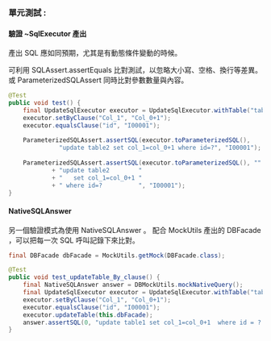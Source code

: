 ### 單元測試 : 


#### 驗證 ~SqlExecutor 產出

產出 SQL 應如同預期，尤其是有動態條件變動的時候。

可利用 SQLAssert.assertEquals 比對測試，以忽略大小寫、空格、換行等差異。
或 ParameterizedSQLAssert 同時比對參數數量與內容。

``` java
@Test
public void test() {
    final UpdateSqlExecutor executor = UpdateSqlExecutor.withTable("table2");
    executor.setByClause("Col_1", "Col_0+1");
    executor.equalsClause("id", "I00001");
    
    ParameterizedSQLAssert.assertSQL(executor.toParameterizedSQL(), 
              "update table2 set col_1=col_0+1 where id=?", "I00001");
              
    ParameterizedSQLAssert.assertSQL(executor.toParameterizedSQL(), "" 
            + "update table2        " 
            + "   set col_1=col_0+1 " 
            + " where id=?          ", "I00001");
}

```


#### NativeSQLAnswer 

另一個驗證模式為使用 NativeSQLAnswer 。
配合 MockUtils 產出的 DBFacade ，可以把每一次 SQL 呼叫記錄下來比對。

``` java
final DBFacade dbFacade = MockUtils.getMock(DBFacade.class);

@Test
public void test_updateTable_By_clause() {
    final NativeSQLAnswer answer = DBMockUtils.mockNativeQuery();
    final UpdateSqlExecutor executor = UpdateSqlExecutor.withTable("table1");
    executor.setByClause("Col_1", "Col_0+1");
    executor.equalsClause("id", "I00001");
    executor.updateTable(this.dbFacade);
    answer.assertSQL(0, "update table1 set col_1=col_0+1  where id = ? ", "I00001");
}
```


